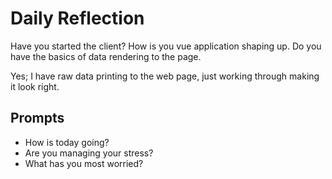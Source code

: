 # Daily Reflection
Have you started the client? How is you vue application shaping up. Do you have the basics of data rendering to the page.  

Yes; I have raw data printing to the web page, just working through making it look right.

## Prompts
- How is today going? 
- Are you managing your stress?
- What has you most worried?